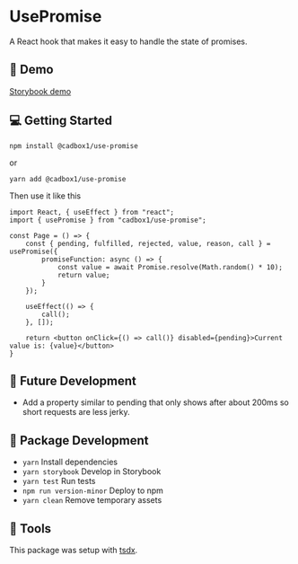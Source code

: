 # UsePromise

A React hook that makes it easy to handle the state of promises.

## 🚀 Demo

[Storybook demo](https://5f3b8f953e289a3302e79357--sad-wright-af9cca.netlify.app/)


## 💻 Getting Started

```
npm install @cadbox1/use-promise
```

or

```
yarn add @cadbox1/use-promise
```

Then use it like this

```
import React, { useEffect } from "react";
import { usePromise } from "cadbox1/use-promise";

const Page = () => {
    const { pending, fulfilled, rejected, value, reason, call } = usePromise({
        promiseFunction: async () => {
            const value = await Promise.resolve(Math.random() * 10);
            return value;
        }
    });

    useEffect(() => {
        call();
    }, []);

    return <button onClick={() => call()} disabled={pending}>Current value is: {value}</button>
}
```

## 🔮 Future Development

- Add a property similar to pending that only shows after about 200ms so short requests are less jerky.

## 🔨 Package Development

- `yarn`                  Install dependencies
- `yarn storybook`        Develop in Storybook
- `yarn test`             Run tests
- `npm run version-minor` Deploy to npm
- `yarn clean`            Remove temporary assets

## 🔧 Tools
This package was setup with [tsdx](https://github.com/formium/tsdx).
